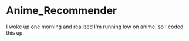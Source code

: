 # Anime_Recommender
 I woke up one morning and realized I'm running low on anime, so I coded this up.
